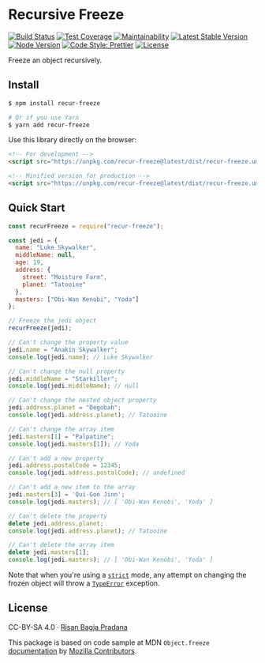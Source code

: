 # Recursive Freeze

[![Build Status](https://flat.badgen.net/travis/risan/recur-freeze)](https://travis-ci.org/risan/recur-freeze)
[![Test Coverage](https://flat.badgen.net/codeclimate/coverage/risan/recur-freeze)](https://codeclimate.com/github/risan/recur-freeze)
[![Maintainability](https://flat.badgen.net/codeclimate/maintainability/risan/recur-freeze)](https://codeclimate.com/github/risan/recur-freeze)
[![Latest Stable Version](https://flat.badgen.net/npm/v/recur-freeze)](https://www.npmjs.com/package/recur-freeze)
[![Node Version](https://flat.badgen.net/npm/node/recur-freeze)](https://www.npmjs.com/package/recur-freeze)
[![Code Style: Prettier](https://flat.badgen.net/badge/code%20style/prettier/ff69b4)](https://github.com/prettier/prettier)
[![License](https://flat.badgen.net/npm/license/recur-freeze)](https://github.com/risan/recur-freeze/blob/master/LICENSE.txt)

Freeze an object recursively.

## Install

```bash
$ npm install recur-freeze

# Or if you use Yarn
$ yarn add recur-freeze
```

Use this library directly on the browser:

```html
<!-- For development -->
<script src="https://unpkg.com/recur-freeze@latest/dist/recur-freeze.umd.js"></script>

<!-- Minified version for production -->
<script src="https://unpkg.com/recur-freeze@latest/dist/recur-freeze.umd.min.js"></script>
```

## Quick Start

```js
const recurFreeze = require("recur-freeze");

const jedi = {
  name: "Luke Skywalker",
  middleName: null,
  age: 19,
  address: {
    street: "Moisture Farm",
    planet: "Tatooine"
  },
  masters: ["Obi-Wan Kenobi", "Yoda"]
};

// Freeze the jedi object
recurFreeze(jedi);

// Can't change the property value
jedi.name = "Anakin Skywalker";
console.log(jedi.name); // Luke Skywalker

// Can't change the null property
jedi.middleName = "Starkiller";
console.log(jedi.middleName); // null

// Can't change the nested object property
jedi.address.planet = "Degobah";
console.log(jedi.address.planet); // Tatooine

// Can't change the array item
jedi.masters[1] = "Palpatine";
console.log(jedi.masters[1]); // Yoda

// Can't add a new property
jedi.address.postalCode = 12345;
console.log(jedi.address.postalCode); // undefined

// Can't add a new item to the array
jedi.masters[3] = 'Qui-Gon Jinn';
console.log(jedi.masters); // [ 'Obi-Wan Kenobi', 'Yoda' ]

// Can't delete the property
delete jedi.address.planet;
console.log(jedi.address.planet); // Tatooine

// Can't delete the array item
delete jedi.masters[1];
console.log(jedi.masters); // [ 'Obi-Wan Kenobi', 'Yoda' ]
```

Note that when you're using a [`strict`](https://developer.mozilla.org/en-US/docs/Web/JavaScript/Reference/Strict_mode) mode, any attempt on changing the frozen object will throw a [`TypeError`](https://developer.mozilla.org/en-US/docs/Web/JavaScript/Reference/Global_Objects/TypeError) exception.

## License

CC-BY-SA 4.0 · [Risan Bagja Pradana](https://bagja.net)

This package is based on code sample at MDN `Object.freeze` [documentation](https://developer.mozilla.org/en-US/docs/Web/JavaScript/Reference/Global_Objects/Object/freeze) by [Mozilla Contributors](https://developer.mozilla.org/en-US/docs/MDN/About$history).
